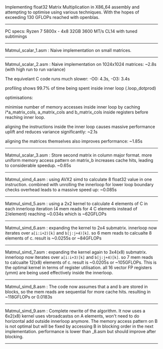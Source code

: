 Implementing float32 Matrix Multiplication in X86_64 assembly and attempting to optimise using various techniques. With the hopes of exceeding 130 GFLOPs reached with openblas. 
__________________

PC specs: Ryzen 7 5800x - 4x8 32GB 3600 MT/s CL14 with tuned subtimings
__________________

Matmul_scalar_1.asm : Naive implementation on small matrices. 
__________________

Matmul_scalar_2.asm : Naive implementation on 1024x1024 matrices: ~2.8s (with high run to run variance)

The equivelant C code runs much slower: -O0: 4.3s, -O3: 3.4s 

profiling shows 99.7% of time being spent inside inner loop (.loop_dotprod)

optimisations:

minimise number of memory accesses inside inner loop by caching i*a_matrix_cols, a_matrix_cols and b_matrix_cols inside registers before reaching inner loop.

aligning the instructions inside the inner loop causes massive performance uplift and reduces variance significantly: ~2.1s 

aligning the matrices themselves also improves performance: ~1.85s
__________________

Matmul_scalar_3.asm : Store second matrix in column major format. more uniform memory access pattern on matrix_b increases cache hits, leading to considerable speedup. ~0.65s 
__________________

Matmul_simd_4.asm : using AVX2 simd to calculate 8 float32 value in one instruction. combined with unrolling the innerloop for lower loop boundary checks overhead leads to a massive speed up: ~0.085s
__________________

Matmul_simd_5.asm : using a 2x2 kernel to calculate 4 elements of C in each innerloop iteration (4 mem reads for 4 C elements instead of 2/element) reaching ~0.034s which is ~62GFLOPs 
__________________

Matmul_simd_6.asm : expanding the kernel to 2x4 submatrix. innerloop now iterates over `a[i:i+2)[k]` and `b[j:j+4)[k]`. so 6 mem reads to calcualte 8 elements of c. result is ~0.0255s or ~84GFLOPs
__________________

Matmul_simd_7.asm : expanding the kernel again to 3x4(x8) submatrix. innerloop now iterates over `a[i:i+3)[k]` and `b[j:j+4)[k]`. so 7 mem reads to calcualte 12(x8) elements of c. result is ~0.0205s or ~105GFLOPs. This is the optimal kernel in terms of register utilisation. all 16 vector FP registers (ymm) are being used effectively inside the innerloop.
__________________

Matmul_simd_8.asm : The code now assumes that a and b are stored in blocks, so the mem reads are sequential for more cache hits. resulting in ~118GFLOPs or 0.0183s 

__________________

Matmul_simd_9.asm : Complete rewrite of the algorithm. It now uses a 6x2(x8) kernel uses vbroadcastss on A elements, won't need to do horizontal add outside innerloop anymore. The memory access pattern on B is not optimal but will be fixed by accessing B in blocking order in the next implementation. performance is lower than _8.asm but should improve after blocking. 

__________________

